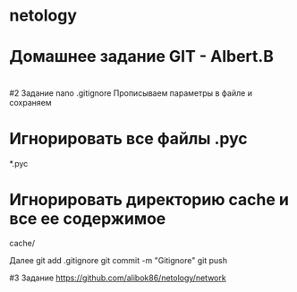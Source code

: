 # netology
# Домашнее задание GIT - Albert.B
#
#2 Задание
nano .gitignore
Прописываем параметры в файле и сохраняем
# Игнорировать все файлы .pyc
*.pyc
# Игнорировать директорию cache и все ее содержимое
cache/

Далее
git add .gitignore
git commit -m "Gitignore"
git push

#3 Задание
https://github.com/alibok86/netology/network

